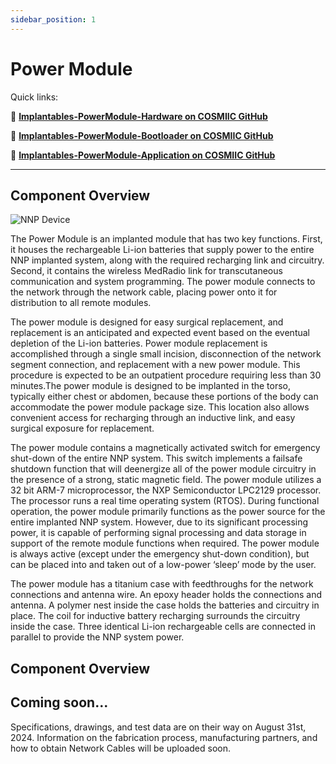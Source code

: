 ```yaml
---
sidebar_position: 1
---
```


# Power Module

Quick links:

:link: **[Implantables-PowerModule-Hardware on COSMIIC GitHub](https://github.com/COSMIIC-Inc/Implantables-PowerModule-Hardware)**

:link: **[Implantables-PowerModule-Bootloader on COSMIIC GitHub](https://github.com/COSMIIC-Inc/Implantables-PowerModule-Bootloader)**

:link: **[Implantables-PowerModule-Application on COSMIIC GitHub](https://github.com/COSMIIC-Inc/Implantables-PowerModule-Application)**

---

## Component Overview

![NNP Device](./img/nnp.jpg)

The Power Module is an implanted module that has two key functions. First, it houses the rechargeable Li-ion batteries that supply power to the entire NNP implanted system, along with the required recharging link and circuitry. Second, it contains the wireless MedRadio link for transcutaneous communication and system programming. The power module connects to the network through the network cable, placing power onto it for distribution to all remote modules.

The power module is designed for easy surgical replacement, and replacement is an anticipated and expected event based on the eventual depletion of the Li-ion batteries. Power module replacement is accomplished through a single small incision, disconnection of the network segment connection, and replacement with a new power module. This procedure is expected to be an outpatient procedure requiring less than 30 minutes.The power module is designed to be implanted in the torso, typically either chest or abdomen, because these portions of the body can accommodate the power module package size. This location also allows convenient access for recharging through an inductive link, and easy surgical exposure for replacement.

The power module contains a magnetically activated switch for emergency shut-down of the entire NNP system. This switch implements a failsafe shutdown function that will deenergize all of the power module circuitry in the presence of a strong, static magnetic field. The power module utilizes a 32 bit ARM-7 microprocessor, the NXP Semiconductor LPC2129 processor. The processor runs a real time operating system (RTOS). During functional operation, the power module primarily functions as the power source for the entire implanted NNP system. However, due to its significant processing power, it is capable of performing signal processing and data storage in support of the remote module functions when required. The power module is always active (except under the emergency shut-down condition), but can be placed into and taken out of a low-power ‘sleep’ mode by the user. 

The power module has a titanium case with feedthroughs for the network connections and antenna wire. An epoxy header holds the connections and antenna. A polymer nest inside the case holds the batteries and circuitry in place. The coil for inductive battery recharging surrounds the circuitry inside the case. Three identical Li-ion rechargeable cells are connected in parallel to provide the NNP system power.

## Component Overview

## Coming soon...

Specifications, drawings, and test data are on their way on August 31st, 2024.
Information on the fabrication process, manufacturing partners, and how to obtain Network Cables will be uploaded soon.